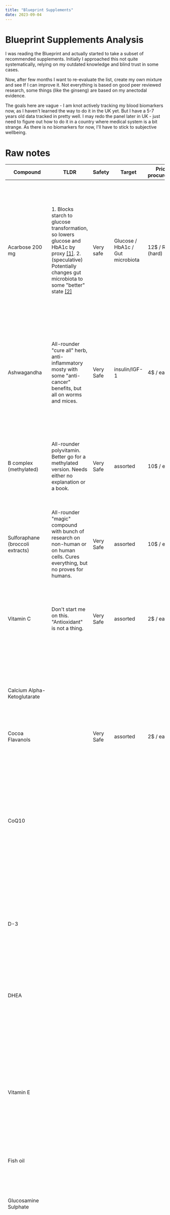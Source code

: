 ```yaml
---
title: "Blueprint Supplements"
date: 2023-09-04
---
```


# Blueprint Supplements Analysis

I was reading the Blueprint and actually started to take a subset of recommended supplements. Initially I approached this not quite systematically, relying on my outdated knowledge and blind trust in some cases. 

Now, after few months I want to re-evaluate the list, create my own mixture and see If I can improve it. Not everything is based on good peer reviewed research, some things (like the ginseng) are based on my anectodal evidence. 

The goals here are vague - I am knot actively tracking my blood biomarkers now, as I haven't learned the way to do it in the UK yet. But I have a 5-7 years old data tracked in pretty well. I may redo the panel later in UK - just need to figure out how to do it in a country where medical system is a bit strange. As there is no biomarkers for now, I'll have to stick to subjective wellbeing.

# Raw notes
| Compound        | TLDR           | Safety | Target  | Price / procurement | Conclusion |
| ------------- |-------------| -----| ----| ---| -- |
| Acarbose 200 mg       | 1. Blocks starch to glucose transformation, so lowers glucose and HbA1c by proxy [[1]](https://en.wikipedia.org/wiki/Acarbose). 2. (speculative) Potentially changes gut microbiota to some "better" state [[2]](https://www.ncbi.nlm.nih.gov/pmc/articles/PMC9286917/) | Very safe | Glucose / HbA1c / Gut microbiota      |12$ / Rx (hard) |  YES. Needs bloodwork / glucose monitoring. Safe and usefull (lowering glucose in a controlled fashinion is almost always a good idea). Better in combo with metformin. Gut microbiome theory is not proven (only mouse) but mouse proxy is better then c. elegans, so it is a reasonable and safe bet overall.|
| Ashwagandha | All-rounder "cure all" herb, anti-inflammatory mosty with some "anti-cancer" benefits, but all on worms and mices.  | Very Safe | insulin/IGF-1 | 4$ / easy | LIKELY NO due to no human studies and no solid proxies. Unless you have bloodwork data showing suboptimal IGF-1 levels. If so - likely a part of the mix, but IGF-1 monitoring should be in place, as too-low values are also bad. 
| B complex (methylated) | All-rounder polyvitamin. Better go for a methylated version. Needs either no explanation or a book.  | Very Safe | assorted | 10$ / easy | STRONG YES. Impossible to overdose, bunch of proven "healthy" benefits, cover all risks of deficiencies, especially if you are going full vegan. A part of a typical "nootropic" mix.
| Sulforaphane (broccoli extracts) | All-rounder "magic" compound with bunch of research on non-human or on human cells. Cures everything, but no proves for humans. | Very Safe | assorted | 10$ / easy | LIKELY NO for now due to low human evidence. Doesn't hurt in principle.
| Vitamin C | Don't start me on this. "Antioxidant" is not a thing. | Very Safe | assorted | 2$ / easy | MAYBE. Likely no reason to do so in the proposed dose of 500mg. For hard-core extreme folks if you want a chance of "effect" - go for 5-10g in a IV drip.
| Calcium Alpha-Ketoglutarate |  |  | |  | CLEAR YES. Some good evidence on human (at least on secondary effects), anti-aging on non-human, so likely at least partially convert to humans. 
| Cocoa Flavanols  |  | Very Safe | assorted | 2$ / easy | pass for now 
| CoQ10 |  |  | |  | AT WILL. Like, antioxidants are sketchy topic, no clear proof. Lightweight proofs are poinintig to "clearly not harmfull, potentially a bit beneficial", specifically for heart health and sports performance. So, if you are into performance sports - you can do that, otherwise - stick to topical CoQ10 formulations - they are clearly effective.
| D-3 |  |  | |  | WITH BLOOD SCREENING. Benefits seems to be U-shaped, so unless you are sure that you are deficient - don't do.
| DHEA |  |  | |  | LIKELY YES, but I need to research more the correct dosage, maybe efficient dosage is too high. Seems that body composition can be improved "for free" with some cosmetic skin benefits and general hormal balance.
| Vitamin E |  |  | |  | MAYBE, not magic. Some studies have borderline detected effects on human longevity, but I suppose confounding factors are not fully controlled. Also it assumes "lifelong" supplementation. So, likely not worth it.
| Fish oil |  |  | |  | CLEAR YES, I wouldn't bother with explanation. Dose in a follow-up.
| Glucosamine Sulphate |  |  | |  | MAYBE. Some evidence on joint health, but not clear. I would say - if you have joint issues - go for it, otherwise - don't bother.
| Glucosamine Sulphate |  |  | |  | MAYBE. Some evidence on joint health, but not clear. I would say - if you have joint issues - go for it, otherwise - don't bother.
| Iodine |  |  | |  | LIKELY NO. Some evidence on imrpoving longevity, I have questions on confouding factors, not pure double blind studies. Modern food is full of iodine.
| K2-MK4 |  |  | |  | LIKELY YES. If we are to supplement out mix with anti-inflammatory components, and it is has to be the only one - this is the one. Especially worth trying if your C-reactive protein is a on a high side.
| K2-MK4 / MK7 + K1(optional)  |  |  | |  | LIKELY YES. If we are to supplement out mix with anti-inflammatory components, and it is has to be the only one - this is the one. Especially worth trying if your C-reactive protein is a on a high side.
| K2-MK4 / MK7 + K1(optional)  |  |  | |  | LIKELY YES. If we are to supplement out mix with anti-inflammatory components, and it is has to be the only one - this is the one. Especially worth trying if your C-reactive protein is a on a high side.
| Lithium  |  |  | |  | PLEASE NO. Therapeutic dose is 1000x higher then in the supplement. It is a drug, not a supplement. Suggested 1mg dose will not cause any effect.
| Lycopene   |  |  | |  | MAYBE. But after 50yo
| Lysine   |  |  | |  | LIKELY NO. 
| Metformin   |  |  | |  | LIKELY YES. 
| Nicotinamide Riboside + Nicotinamide Mononucleotide  |  |  | |  | CLEARLY YES 
| NAC  |  |  | |  | CLEARLY NO. So, I have to confess here. I vape. I think if you do vape - you should take NAC, at least as a "course" of 1m / year or similar. Otherwise risk/benefit is clearly bad for this one.
| NAC  |  |  | |  | CLEARLY NO. So, I have to confess here. I vape. I think if you do vape - you should take NAC, at least as a "course" of 1m / year or similar. Otherwise risk/benefit is clearly bad for this one. 
| Iron  |  |  | |  | CLEARLY NO. 




I am skipping Ginger, garlic, Genistein, Turmeric, Taurin, Zeaxanthin




